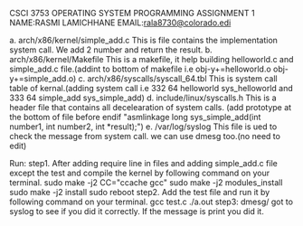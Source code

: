 CSCI 3753 OPERATING SYSTEM
PROGRAMMING ASSIGNMENT 1
NAME:RASMI LAMICHHANE
EMAIL:rala8730@colorado.edi

a. arch/x86/kernel/simple_add.c
This is file contains the implementation system call. We add 2 number and return the result.
b. arch/x86/kernel/Makefile
This is a makefile, it help building helloworld.c and simple_add.c file.(addint to bottom of makefile i.e obj-y+=helloworld.o obj-y+=simple_add.o) 
c. arch/x86/syscalls/syscall_64.tbl
This is system call table of kernal.(adding system call i.e 332    64    helloworld        sys_helloworld  and 333    64    simple_add        sys_simple_add)
d. include/linux/syscalls.h
This is a header file that contains all decelearation of system calls. (add prototype at the bottom of file before endif "asmlinkage long sys_simple_add(int number1, int number2, int *result);")
e. /var/log/syslog
This file is ued to check the message from system call. we can use dmesg too.(no need to edit)

Run:
step1. After adding require line in files and adding simple_add.c file except the test and compile the kernel by following command on your terminal.
	sudo make -j2 CC="ccache gcc"
	sudo make -j2 modules_install
	sudo make -j2 install
	sudo reboot
step2. Add the test file and run it by following command on your terminal.
	gcc test.c
	./a.out
step3:
	dmesg/ got to syslog to see if you did it correctly. If the message is print you did it.


